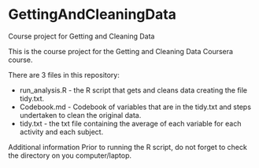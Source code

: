 # GettingAndCleaningData
Course project for Getting and Cleaning Data

This is the course project for the Getting and Cleaning Data Coursera course. 

There are 3 files in this repository:
* run_analysis.R - the R script that gets and cleans data creating the file tidy.txt.
* Codebook.md - Codebook of variables that are in the tidy.txt and steps undertaken to clean the original data.
* tidy.txt - the txt file containing the average of each variable for each activity and each subject.

Additional information
Prior to running the R script, do not forget to check the directory on you computer/laptop.
